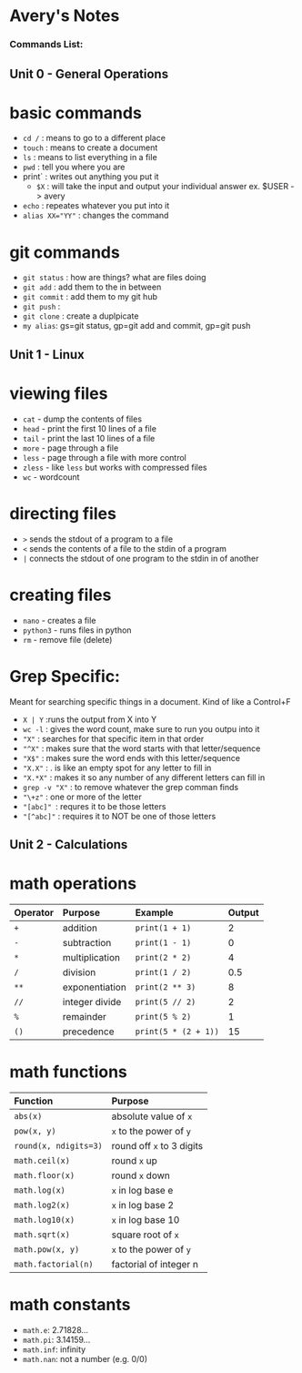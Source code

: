 Avery's Notes
==============

### Commands List: 


## Unit 0 - General Operations

# basic commands
+ `cd /` : means to go to a different place
+ `touch` : means to create a document
+ `ls` : means to list everything in a file
+ `pwd` : tell you where you are
+ print` : writes out anything you put it
    +  `$X` : will take the input and output your individual answer ex. $USER -> avery 
+ `echo` : repeates whatever you put into it 
+ `alias XX="YY"` : changes the command

# git commands
+ `git status` : how are things? what are files doing
+ `git add` : add them to the in between
+ `git commit` : add them to my git hub
+ `git push` : 
+ `git clone` : create a duplpicate
 + `my alias`: gs=git status, gp=git add and commit, gp=git push
 
 
 
## Unit 1 - Linux

# viewing files
+ `cat` - dump the contents of files
+ `head` - print the first 10 lines of a file
+ `tail` - print the last 10 lines of a file
+ `more` - page through a file
+ `less` - page through a file with more control
+ `zless` - like `less` but works with compressed files
+ `wc` - wordcount

# directing files
+ `>` sends the stdout of a program to a file
+ `<` sends the contents of a file to the stdin of a program
+ `|` connects the stdout of one program to the stdin in of another

# creating files
+ `nano` - creates a file
+ `python3` - runs files in python
+ `rm` - remove file (delete)

# Grep Specific:
Meant for searching specific things in a document. Kind of like a Control+F

+ `X | Y` :runs the output from X into Y
+ `wc -l` : gives the word count, make sure to run you outpu into it
+ `"X"` : searches for that specific item in that order
+ `"^X"` : makes sure that the word starts with that letter/sequence
+ `"X$"` : makes sure the word ends with this letter/sequence
+ `"X.X"` : . is like an empty spot for any letter to fill in
+ `"X.*X"` : makes it so any number of any different letters can fill in
+ `grep -v "X"` : to remove whatever the grep comman finds
+ `"\+z"` : one or more of the letter
+ `"[abc]" `: requres it to be those letters
+ `"[^abc]"` : requires it to NOT be one of those letters


## Unit 2 - Calculations

# math operations


| Operator | Purpose           | Example             | Output
|:---------|:------------------|:--------------------|:------
| `+`      | addition          | `print(1 + 1)`      | 2
| `-`      | subtraction       | `print(1 - 1)`      | 0
| `*`      | multiplication    | `print(2 * 2)`      | 4
| `/`      | division          | `print(1 / 2)`      | 0.5
| `**`     | exponentiation    | `print(2 ** 3)`     | 8
| `//`     | integer divide    | `print(5 // 2)`     | 2
| `%`      | remainder         | `print(5 % 2)`      | 1
| `()`     | precedence        | `print(5 * (2 + 1))`| 15

# math functions

| Function              | Purpose
|:----------------------|:---------------------------
| `abs(x)`              | absolute value of `x`
| `pow(x, y)`           | `x` to the power of `y`
| `round(x, ndigits=3)` | round off `x` to 3 digits
| `math.ceil(x)`        | round `x` up
| `math.floor(x)`       | round `x` down
| `math.log(x)`         | `x` in log base e
| `math.log2(x)`        | `x` in log base 2
| `math.log10(x)`       | `x` in log base 10
| `math.sqrt(x)`        | square root of `x`
| `math.pow(x, y)`      | `x` to the power of `y`
| `math.factorial(n)`   | factorial of integer n

# math constants
+ `math.e`:  2.71828...
+ `math.pi`: 3.14159...
+ `math.inf`: infinity
+ `math.nan`: not a number (e.g. 0/0)
